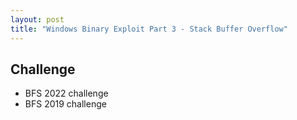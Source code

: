 ```yaml
---
layout: post
title: "Windows Binary Exploit Part 3 - Stack Buffer Overflow"
---
```



## Challenge
* BFS 2022 challenge
* BFS 2019 challenge

